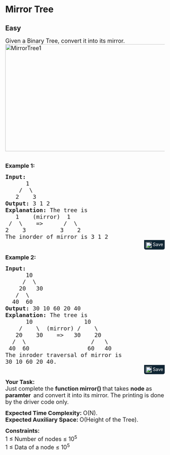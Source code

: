 # Mirror Tree
## Easy 
<div class="problem-statement">
                <p></p><p><span style="font-size:18px">Given a Binary Tree, convert it into its mirror.<br>
<img alt="MirrorTree1" class="aligncenter size-full wp-image-663 img-responsive" src="https://contribute.geeksforgeeks.org/wp-content/uploads/mirrortrees.jpg" style="height:338px; width:591px" title="MirrorTree1">&nbsp;&nbsp;&nbsp;&nbsp;&nbsp;&nbsp;&nbsp;&nbsp;&nbsp;&nbsp;&nbsp;&nbsp; </span></p>

<p><span style="font-size:18px"><strong>Example 1:</strong></span></p>

<pre style="margin-bottom: 0px;"><span style="font-size:18px"><strong>Input:
</strong>      1
&nbsp;   /  \
&nbsp;  2    3
<strong>Output: </strong>3 1 2<strong>
Explanation: </strong>The tree is
&nbsp;&nbsp; 1&nbsp;&nbsp;  (mirror)  1
 /&nbsp;&nbsp;\&nbsp;&nbsp;  =&gt;&nbsp;&nbsp;&nbsp;&nbsp;&nbsp; /&nbsp; \
2&nbsp;&nbsp;&nbsp; 3&nbsp;&nbsp;&nbsp;&nbsp;&nbsp;&nbsp;&nbsp;&nbsp;&nbsp; 3&nbsp;&nbsp;  2
The inorder of mirror is 3 1 2</span>
</pre><div class="saveCodeBtnTag" style="text-align:right; margin-bottom:10px;"><span class="saveCodeBtnSpan saveCodeBtnTag" style="background: rgb(15, 37, 51); padding: 5px; border-radius: 0px 0px 5px 5px; display: inline-block;" onmouseover="this.style=`background:#797979;;padding: 5px; border-radius: 0 0 5px 5px;  display: inline-block;`" ;="" onmouseout="this.style=`background:#0f2533; padding: 5px; border-radius: 0 0 5px 5px;  display: inline-block;`;"><a src="?&amp;url=https://practice.geeksforgeeks.org/problems/mirror-tree/1&amp;title=Mirror%20Tree%20%7C%20Practice%20%7C%20GeeksforGeeks&amp;hashtags=&amp;code=Input%3A%0A%20%20%20%20%20%201%0A%C2%A0%20%20%20%2F%20%20%5C%0A%C2%A0%20%202%20%20%20%203%0AOutput%3A%203%201%202%0AExplanation%3A%20The%20tree%20is%0A%C2%A0%C2%A0%201%C2%A0%C2%A0%20%20(mirror)%20%201%0A%20%2F%C2%A0%C2%A0%5C%C2%A0%C2%A0%20%20%3D%3E%C2%A0%C2%A0%C2%A0%C2%A0%C2%A0%20%2F%C2%A0%20%5C%0A2%C2%A0%C2%A0%C2%A0%203%C2%A0%C2%A0%C2%A0%C2%A0%C2%A0%C2%A0%C2%A0%C2%A0%C2%A0%203%C2%A0%C2%A0%20%202%0AThe%20inorder%20of%20mirror%20is%203%201%202%0A" class="saveCodeBtn saveCodeBtnTag" style="color: white; text-decoration: none; text-shadow: none; background-color: transparent;"><img src="chrome-extension://annlhfjgbkfmbbejkbdpgbmpbcjnehbb/images/saveicon.png" style="margin:0; display: inline-block; vertical-align: middle; height: 19px; width: 19px;background: #ffffff00; border: none;" class="saveCodeBtnTag"> Save</a><a></a></span></div>

<p><span style="font-size:18px"><strong>Example 2:</strong></span></p>

<pre style="margin-bottom: 0px;"><span style="font-size:18px"><strong>Input:
</strong>      10
&nbsp;    /  \
&nbsp;   20   30
&nbsp;  /  \
&nbsp; 40  60
<strong>Output: </strong>30 10 60 20 40<strong>
Explanation: </strong>The tree is
&nbsp;&nbsp;&nbsp;&nbsp;&nbsp; 10&nbsp;&nbsp;&nbsp;&nbsp;&nbsp;&nbsp;&nbsp;&nbsp;&nbsp;&nbsp;&nbsp;&nbsp;&nbsp;&nbsp; 10
&nbsp;&nbsp;  /&nbsp;&nbsp;&nbsp;&nbsp;\&nbsp;&nbsp;(mirror) /&nbsp;&nbsp;&nbsp; \
&nbsp;  20&nbsp;&nbsp;&nbsp; 30&nbsp;&nbsp;&nbsp; =&gt; &nbsp; 30&nbsp;&nbsp;&nbsp; 20
&nbsp; /&nbsp;&nbsp;\&nbsp;&nbsp;&nbsp;&nbsp;&nbsp;&nbsp;&nbsp;&nbsp;&nbsp;&nbsp;&nbsp;&nbsp;&nbsp;&nbsp;&nbsp;    /&nbsp;&nbsp;&nbsp;\
&nbsp;40&nbsp; 60&nbsp;&nbsp;&nbsp;&nbsp;&nbsp;&nbsp;&nbsp;&nbsp;&nbsp;&nbsp;&nbsp;&nbsp;&nbsp;&nbsp;&nbsp;&nbsp; 60&nbsp;&nbsp;&nbsp;40
The inroder traversal of mirror is
30 10 60 20 40.</span></pre><div class="saveCodeBtnTag" style="text-align:right; margin-bottom:10px;"><span class="saveCodeBtnSpan saveCodeBtnTag" style="background: rgb(15, 37, 51); padding: 5px; border-radius: 0px 0px 5px 5px; display: inline-block;" onmouseover="this.style=`background:#797979;;padding: 5px; border-radius: 0 0 5px 5px;  display: inline-block;`" ;="" onmouseout="this.style=`background:#0f2533; padding: 5px; border-radius: 0 0 5px 5px;  display: inline-block;`;"><a src="?&amp;url=https://practice.geeksforgeeks.org/problems/mirror-tree/1&amp;title=Mirror%20Tree%20%7C%20Practice%20%7C%20GeeksforGeeks&amp;hashtags=&amp;code=Input%3A%0A%20%20%20%20%20%2010%0A%C2%A0%20%20%20%20%2F%20%20%5C%0A%C2%A0%20%20%2020%20%20%2030%0A%C2%A0%20%20%2F%20%20%5C%0A%C2%A0%2040%20%2060%0AOutput%3A%2030%2010%2060%2020%2040%0AExplanation%3A%20The%20tree%20is%0A%C2%A0%C2%A0%C2%A0%C2%A0%C2%A0%2010%C2%A0%C2%A0%C2%A0%C2%A0%C2%A0%C2%A0%C2%A0%C2%A0%C2%A0%C2%A0%C2%A0%C2%A0%C2%A0%C2%A0%2010%0A%C2%A0%C2%A0%20%20%2F%C2%A0%C2%A0%C2%A0%C2%A0%5C%C2%A0%C2%A0(mirror)%20%2F%C2%A0%C2%A0%C2%A0%20%5C%0A%C2%A0%20%2020%C2%A0%C2%A0%C2%A0%2030%C2%A0%C2%A0%C2%A0%20%3D%3E%20%C2%A0%2030%C2%A0%C2%A0%C2%A0%2020%0A%C2%A0%20%2F%C2%A0%C2%A0%5C%C2%A0%C2%A0%C2%A0%C2%A0%C2%A0%C2%A0%C2%A0%C2%A0%C2%A0%C2%A0%C2%A0%C2%A0%C2%A0%C2%A0%C2%A0%20%20%20%20%2F%C2%A0%C2%A0%C2%A0%5C%0A%C2%A040%C2%A0%2060%C2%A0%C2%A0%C2%A0%C2%A0%C2%A0%C2%A0%C2%A0%C2%A0%C2%A0%C2%A0%C2%A0%C2%A0%C2%A0%C2%A0%C2%A0%C2%A0%2060%C2%A0%C2%A0%C2%A040%0AThe%20inroder%20traversal%20of%20mirror%20is%0A30%2010%2060%2020%2040." class="saveCodeBtn saveCodeBtnTag" style="color: white; text-decoration: none; text-shadow: none; background-color: transparent;"><img src="chrome-extension://annlhfjgbkfmbbejkbdpgbmpbcjnehbb/images/saveicon.png" style="margin:0; display: inline-block; vertical-align: middle; height: 19px; width: 19px;background: #ffffff00; border: none;" class="saveCodeBtnTag"> Save</a><a></a></span></div>

<p><span style="font-size:18px"><strong>Your Task:</strong><br>
Just complete the <strong>function mirror()&nbsp;</strong>that takes <strong>node </strong>as <strong>paramter&nbsp; </strong>and convert it into its mirror. The printing is done by the driver code only.</span></p>

<p><span style="font-size:18px"><strong>Expected Time Complexity:&nbsp;</strong>O(N).<br>
<strong>Expected Auxiliary Space:&nbsp;</strong>O(Height of the Tree).</span></p>

<p><span style="font-size:18px"><strong>Constraints:</strong><br>
1 ≤ Number of nodes ≤ 10<sup>5</sup><br>
1 ≤ Data of a node ≤ 10<sup>5</sup></span></p>
 <p></p>
            </div>